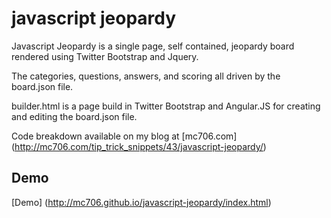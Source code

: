 javascript jeopardy
===================

Javascript Jeopardy is a single page, self contained, jeopardy board rendered using Twitter Bootstrap and Jquery.

The categories, questions, answers, and scoring all driven by the board.json file.

builder.html is a page build in Twitter Bootstrap and Angular.JS for creating and editing the board.json file.

Code breakdown available on my blog at [mc706.com] (http://mc706.com/tip_trick_snippets/43/javascript-jeopardy/)

Demo
----
[Demo] (http://mc706.github.io/javascript-jeopardy/index.html)
